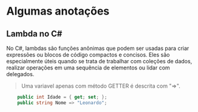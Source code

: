 # Algumas anotações

## Lambda no C#

No C#, lambdas são funções anônimas que podem ser usadas para criar expressões ou blocos de código compactos e concisos.
Eles são especialmente úteis quando se trata de trabalhar com coleções de dados, realizar operações em uma sequência de elementos ou lidar com delegados.

> Uma variavel apenas com método GETTER é descrita com "=>".

```cs
    public int Idade = { get; set; };
    public string Nome => "Leonardo";
```